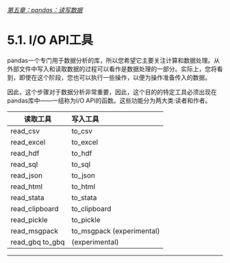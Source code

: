 
[*第五章：pandas：读写数据*](./README.md)


# 5.1. I/O API工具

pandas一个专门用于数据分析的库，所以您希望它主要关注计算和数据处理。从外部文件中写入和读取数据的过程可以看作是数据处理的一部分。实际上，您将看到，即使在这个阶段，您也可以执行一些操作，以便为操作准备传入的数据。

因此，这个步骤对于数据分析非常重要，因此，这个目的的特定工具必须出现在pandas库中——一组称为I/O API的函数。这些功能分为两大类:读者和作者。

读取工具| 写入工具
|------- |:---------|
read_csv   | to_csv
read_excel | to_excel
read_hdf |  to_hdf
read_sql |  to_sql
read_json |  to_json
read_html |  to_html
read_stata |  to_stata
read_clipboard|   to_clipboard
read_pickle |  to_pickle
read_msgpack |  to_msgpack (experimental)
read_gbq to_gbq |  (experimental)
-----------------------------


